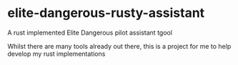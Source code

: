 # elite-dangerous-rusty-assistant
A rust implemented Elite Dangerous pilot assistant tgool

Whilst there are many tools already out there, this is a project for me to help develop my rust implementations
